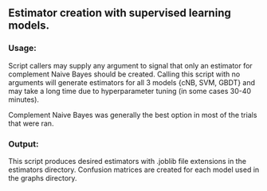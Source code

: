## Estimator creation with supervised learning models.

### Usage:
Script callers may supply any argument to signal that only an estimator for complement Naive Bayes should be created. Calling this script with no arguments will generate estimators for all 3 models {cNB, SVM, GBDT} and may take a long time due to hyperparameter tuning (in some cases 30-40 minutes).

Complement Naive Bayes was generally the best option in most of the trials that were ran.

### Output:
This script produces desired estimators with .joblib file extensions in the estimators directory. Confusion matrices are created for each model used in the graphs directory.